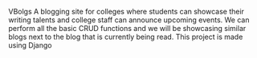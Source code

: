 VBolgs
A blogging site for colleges where students can showcase their writing talents and college staff can announce upcoming events. We can perform all the basic CRUD functions and we will be showcasing similar blogs next to the blog that is currently being read.
This project is made using Django
